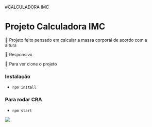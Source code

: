 
#CALCULADORA IMC

# Projeto Calculadora IMC

🔗 Projeto feito pensado em calcular a massa corporal de acordo com a altura

🔗 Responsivo

🔗 Para ver clone o projeto 

### Instalação

- `npm install`

### Para rodar CRA
- `npm start`

<img src="https://github.com/user-attachments/assets/4187b747-8adc-4110-a032-e2b1f09f727d"/>
